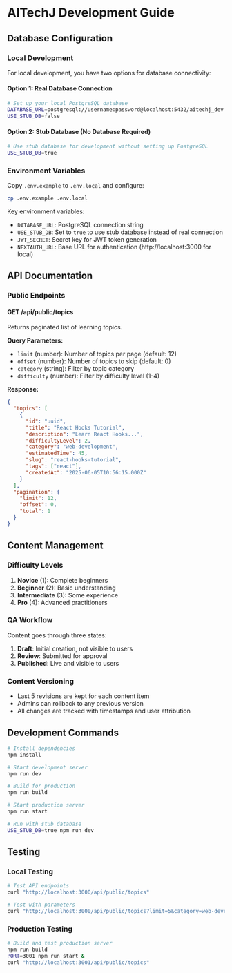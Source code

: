 # AITechJ Development Guide

## Database Configuration

### Local Development

For local development, you have two options for database connectivity:

#### Option 1: Real Database Connection
```bash
# Set up your local PostgreSQL database
DATABASE_URL=postgresql://username:password@localhost:5432/aitechj_dev
USE_STUB_DB=false
```

#### Option 2: Stub Database (No Database Required)
```bash
# Use stub database for development without setting up PostgreSQL
USE_STUB_DB=true
```

### Environment Variables

Copy `.env.example` to `.env.local` and configure:

```bash
cp .env.example .env.local
```

Key environment variables:
- `DATABASE_URL`: PostgreSQL connection string
- `USE_STUB_DB`: Set to `true` to use stub database instead of real connection
- `JWT_SECRET`: Secret key for JWT token generation
- `NEXTAUTH_URL`: Base URL for authentication (http://localhost:3000 for local)

## API Documentation

### Public Endpoints

#### GET /api/public/topics

Returns paginated list of learning topics.

**Query Parameters:**
- `limit` (number): Number of topics per page (default: 12)
- `offset` (number): Number of topics to skip (default: 0)
- `category` (string): Filter by topic category
- `difficulty` (number): Filter by difficulty level (1-4)

**Response:**
```json
{
  "topics": [
    {
      "id": "uuid",
      "title": "React Hooks Tutorial",
      "description": "Learn React Hooks...",
      "difficultyLevel": 2,
      "category": "web-development",
      "estimatedTime": 45,
      "slug": "react-hooks-tutorial",
      "tags": ["react"],
      "createdAt": "2025-06-05T10:56:15.000Z"
    }
  ],
  "pagination": {
    "limit": 12,
    "offset": 0,
    "total": 1
  }
}
```

## Content Management

### Difficulty Levels
1. **Novice** (1): Complete beginners
2. **Beginner** (2): Basic understanding
3. **Intermediate** (3): Some experience
4. **Pro** (4): Advanced practitioners

### QA Workflow
Content goes through three states:
1. **Draft**: Initial creation, not visible to users
2. **Review**: Submitted for approval
3. **Published**: Live and visible to users

### Content Versioning
- Last 5 revisions are kept for each content item
- Admins can rollback to any previous version
- All changes are tracked with timestamps and user attribution

## Development Commands

```bash
# Install dependencies
npm install

# Start development server
npm run dev

# Build for production
npm run build

# Start production server
npm run start

# Run with stub database
USE_STUB_DB=true npm run dev
```

## Testing

### Local Testing
```bash
# Test API endpoints
curl "http://localhost:3000/api/public/topics"

# Test with parameters
curl "http://localhost:3000/api/public/topics?limit=5&category=web-development"
```

### Production Testing
```bash
# Build and test production server
npm run build
PORT=3001 npm run start &
curl "http://localhost:3001/api/public/topics"
```
